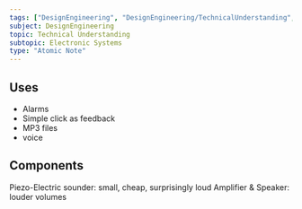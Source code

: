 ```yaml
---
tags: ["DesignEngineering", "DesignEngineering/TechnicalUnderstanding", "DesignEngineering/TechnicalUnderstanding/ElectronicSystems", "DesignEngineering/TechnicalUnderstanding/ElectronicSystems/Components"]
subject: DesignEngineering
topic: Technical Understanding
subtopic: Electronic Systems
type: "Atomic Note"
---
```


## Uses
 - Alarms
 - Simple click as feedback
 - MP3 files
 - voice

## Components 
Piezo-Electric sounder: small, cheap, surprisingly loud
Amplifier & Speaker: louder volumes